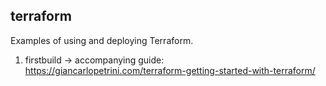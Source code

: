 ## terraform

Examples of using and deploying Terraform. 

1. firstbuild -> accompanying guide: https://giancarlopetrini.com/terraform-getting-started-with-terraform/

